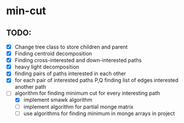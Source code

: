 # min-cut
## TODO:
- [x] Change tree class to store children and parent
- [x] Finding centroid decomposition
- [x] Finding cross-interested and down-interested paths
- [x] heavy light decomposition
- [x] finding pairs of paths interested in each other
- [x] for each pair of interested paths P,Q finding list of edges interested another path
- [ ] algorithm for finding minimum cut for every interesting path
    - [x] implement smawk algorithm 
    - [ ] implement algorithm for partial monge matrix
    - [ ] use algorithms for finding minimum in monge arrays in project
